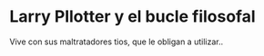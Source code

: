 
# Larry Pllotter y el bucle filosofal
Vive con sus maltratadores tios, que le obligan a utilizar..

